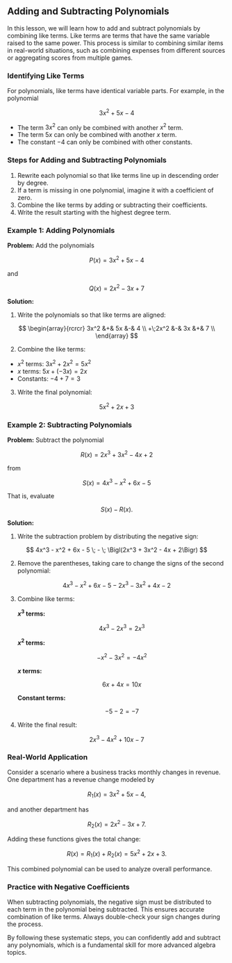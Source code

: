 ## Adding and Subtracting Polynomials

In this lesson, we will learn how to add and subtract polynomials by combining like terms. Like terms are terms that have the same variable raised to the same power. This process is similar to combining similar items in real-world situations, such as combining expenses from different sources or aggregating scores from multiple games.

### Identifying Like Terms

For polynomials, like terms have identical variable parts. For example, in the polynomial

$$
3x^2 + 5x - 4
$$

- The term $3x^2$ can only be combined with another $x^2$ term.
- The term $5x$ can only be combined with another $x$ term.
- The constant $-4$ can only be combined with other constants.

### Steps for Adding and Subtracting Polynomials

1. Rewrite each polynomial so that like terms line up in descending order by degree.
2. If a term is missing in one polynomial, imagine it with a coefficient of zero.
3. Combine the like terms by adding or subtracting their coefficients.
4. Write the result starting with the highest degree term.

### Example 1: Adding Polynomials

**Problem:** Add the polynomials

$$
P(x) = 3x^2 + 5x - 4
$$

and

$$
Q(x) = 2x^2 - 3x + 7
$$

**Solution:**

1. Write the polynomials so that like terms are aligned:

$$
\begin{array}{rcrcr}
  3x^2 &+& 5x &-& 4 \\
+\;2x^2 &-& 3x &+& 7 \\
\end{array}
$$

2. Combine the like terms:

- $x^2$ terms: $3x^2 + 2x^2 = 5x^2$
- $x$ terms: $5x + (-3x) = 2x$
- Constants: $-4 + 7 = 3$

3. Write the final polynomial:

$$
5x^2 + 2x + 3
$$

### Example 2: Subtracting Polynomials

**Problem:** Subtract the polynomial

$$
R(x) = 2x^3 + 3x^2 - 4x + 2
$$

from

$$
S(x) = 4x^3 - x^2 + 6x - 5
$$

That is, evaluate

$$
S(x) - R(x).
$$

**Solution:**

1. Write the subtraction problem by distributing the negative sign:

$$
4x^3 - x^2 + 6x - 5 \; - \; \Bigl(2x^3 + 3x^2 - 4x + 2\Bigr)
$$

2. Remove the parentheses, taking care to change the signs of the second polynomial:

$$
4x^3 - x^2 + 6x - 5 - 2x^3 - 3x^2 + 4x - 2
$$

3. Combine like terms:

    **$x^3$ terms:**

    $$4x^3 - 2x^3 = 2x^3$$

    **$x^2$ terms:**

    $$-x^2 - 3x^2 = -4x^2$$

    **$x$ terms:**

    $$6x + 4x = 10x$$

    **Constant terms:**

    $$-5 - 2 = -7$$

4. Write the final result:

$$
2x^3 - 4x^2 + 10x - 7
$$

### Real-World Application

Consider a scenario where a business tracks monthly changes in revenue. One department has a revenue change modeled by

$$
R_1(x) = 3x^2 + 5x - 4,
$$

and another department has

$$
R_2(x) = 2x^2 - 3x + 7.
$$

Adding these functions gives the total change:

$$
R(x) = R_1(x) + R_2(x) = 5x^2 + 2x + 3.
$$

This combined polynomial can be used to analyze overall performance.

### Practice with Negative Coefficients

When subtracting polynomials, the negative sign must be distributed to each term in the polynomial being subtracted. This ensures accurate combination of like terms. Always double-check your sign changes during the process.

By following these systematic steps, you can confidently add and subtract any polynomials, which is a fundamental skill for more advanced algebra topics.